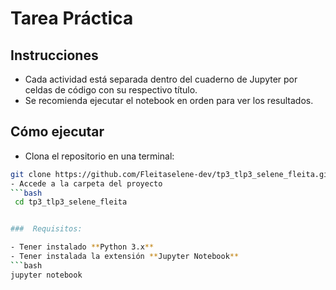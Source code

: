 # Tarea Práctica  

##  Instrucciones

- Cada actividad está separada dentro del cuaderno de Jupyter por celdas de código con su respectivo título.
- Se recomienda ejecutar el notebook en orden para ver los resultados.

##  Cómo ejecutar
- Clona el repositorio en una terminal:
 ```bash
git clone https://github.com/Fleitaselene-dev/tp3_tlp3_selene_fleita.git
- Accede a la carpeta del proyecto
 ```bash
  cd tp3_tlp3_selene_fleita


###  Requisitos:

- Tener instalado **Python 3.x**
- Tener instalada la extensión **Jupyter Notebook**
 ```bash
jupyter notebook
